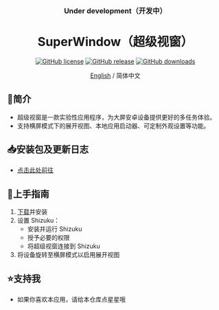 <div align="center">

<h3 align="center">Under development（开发中）</h3>

<h1 align="center">SuperWindow（超级视窗）</h1>

[![GitHub license][license-shield]][license-url]
[![GitHub release][releases-shield]][releases-url]
[![GitHub downloads][downloads-shield]][downloads-url]

[English](./README.md) / 简体中文

</div>

## 👋简介
- 超级视窗是一款实验性应用程序，为大屏安卓设备提供更好的多任务体验。
- 支持横屏模式下的展开视图、本地应用启动器、可定制外观设置等功能。

## 📥安装包及更新日志
- [点击此处前往][downloads-url]

## 🚀上手指南

1. [下载][downloads-url]并安装
2. 设置 Shizuku：
   - 安装并运行 Shizuku
   - 授予必要的权限
   - 将超级视窗连接到 Shizuku
3. 将设备旋转至横屏模式以启用展开视图

## ⭐支持我
- 如果你喜欢本应用，请给本仓库点星星哦

<!-- links -->
[your-project-path]:eiyooooo/SuperWindow
[license-shield]: https://img.shields.io/github/license/eiyooooo/SuperWindow.svg
[license-url]: https://github.com/eiyooooo/SuperWindow/blob/main/LICENSE
[releases-shield]: https://img.shields.io/github/release/eiyooooo/SuperWindow.svg
[releases-url]: https://github.com/eiyooooo/SuperWindow/releases
[downloads-shield]: https://img.shields.io/github/downloads/eiyooooo/SuperWindow/total.svg
[downloads-url]: https://github.com/eiyooooo/SuperWindow/releases